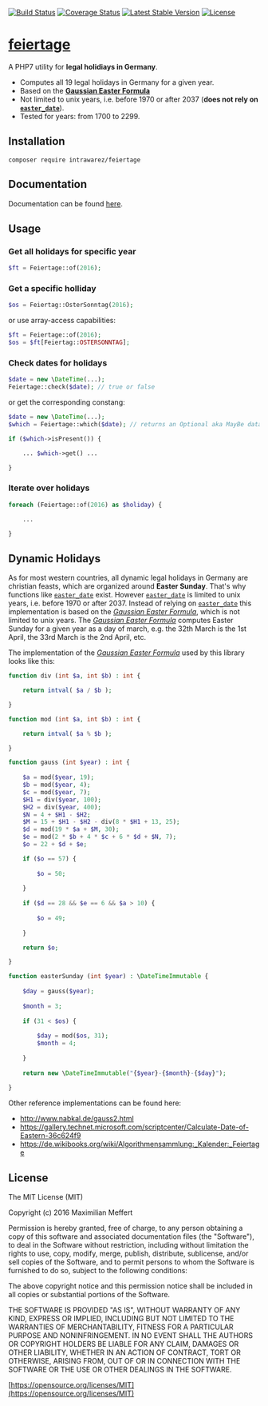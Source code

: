 [![Build Status](https://travis-ci.org/maxmeffert/feiertage.svg?branch=master)](https://travis-ci.org/maxmeffert/feiertage)
[![Coverage Status](https://coveralls.io/repos/github/maxmeffert/feiertage/badge.svg?branch=master)](https://coveralls.io/github/maxmeffert/feiertage?branch=master)
[![Latest Stable Version](https://poser.pugx.org/maxmeffert/feiertage/v/stable)](https://packagist.org/packages/maxmeffert/feiertage)
[![License](https://poser.pugx.org/maxmeffert/feiertage/license)](https://packagist.org/packages/maxmeffert/sabertooth)

# [feiertage](http://intrawarez.github.io/feiertage/)

A PHP7 utility for **legal holidiays in Germany**.

- Computes all 19 legal holidays in Germany for a given year.
- Based on the **[Gaussian Easter Formula](https://de.wikipedia.org/wiki/Gau%C3%9Fsche_Osterformel)**
- Not limited to unix years, i.e. before 1970 or after 2037 (**does not rely on [```easter_date```](http://php.net/manual/en/function.easter-date.php)**).
- Tested for years: from 1700 to 2299.

## Installation

```
composer require intrawarez/feiertage
```

## Documentation

Documentation can be found [here](http://intrawarez.github.io/feiertage/docs/).

## Usage

### Get all holidays for specific year
```php
$ft = Feiertage::of(2016);

```

### Get a specific holliday
```php
$os = Feiertag::OsterSonntag(2016);

```
or use array-access capabilities:
```php
$ft = Feiertage::of(2016);
$os = $ft[Feiertag::OSTERSONNTAG];

```

### Check dates for holidays
```php
$date = new \DateTime(...);
Feiertage::check($date); // true or false
```
or get the corresponding constang:
```php
$date = new \DateTime(...);
$which = Feiertage::which($date); // returns an Optional aka MayBe data structure

if ($which->isPresent()) {

	... $which->get() ...

}

```

### Iterate over holidays
```php
foreach (Feiertage::of(2016) as $holiday) {

	...

}
```

## Dynamic Holidays
As for most western countries, all dynamic legal holidays in Germany are christian feasts, which are organized around **Easter Sunday**.
That's why functions like [```easter_date```](http://php.net/manual/en/function.easter-date.php) exist.
However [```easter_date```](http://php.net/manual/en/function.easter-date.php) is limited to unix years, i.e. before 1970 or after 2037.
Instead of relying on [```easter_date```](http://php.net/manual/en/function.easter-date.php) this implementation is based on the *[Gaussian Easter Formula](https://de.wikipedia.org/wiki/Gau%C3%9Fsche_Osterformel)*, which is not limited to unix years. 
The *[Gaussian Easter Formula](https://de.wikipedia.org/wiki/Gau%C3%9Fsche_Osterformel)* computes Easter Sunday for a given year as a day of march, e.g. the 32th March is the 1st April, the 33rd March is the 2nd April, etc.

The implementation of the *[Gaussian Easter Formula](https://de.wikipedia.org/wiki/Gau%C3%9Fsche_Osterformel)* used by this library looks like this:
```php
function div (int $a, int $b) : int {

	return intval( $a / $b );

}

function mod (int $a, int $b) : int {

	return intval( $a % $b );

}

function gauss (int $year) : int {
	
	$a = mod($year, 19);
	$b = mod($year, 4);
	$c = mod($year, 7);
	$H1 = div($year, 100);
	$H2 = div($year, 400);
	$N = 4 + $H1 - $H2;
	$M = 15 + $H1 - $H2 - div(8 * $H1 + 13, 25);
	$d = mod(19 * $a + $M, 30);
	$e = mod(2 * $b + 4 * $c + 6 * $d + $N, 7);
	$o = 22 + $d + $e;

	if ($o == 57) {
		
		$o = 50;
		
	}
	
	if ($d == 28 && $e == 6 && $a > 10) {
		
		$o = 49;
		
	}

	return $o;

}

function easterSunday (int $year) : \DateTimeImmutable {
		
	$day = gauss($year);
	
	$month = 3;
	
	if (31 < $os) {
	
		$day = mod($os, 31);
		$month = 4;
	
	}
	
	return new \DateTimeImmutable("{$year}-{$month}-{$day}");
	
}
```
Other reference implementations can be found here:
- http://www.nabkal.de/gauss2.html
- https://gallery.technet.microsoft.com/scriptcenter/Calculate-Date-of-Eastern-36c624f9
- https://de.wikibooks.org/wiki/Algorithmensammlung:_Kalender:_Feiertage

## License

The MIT License (MIT)

Copyright (c) 2016 Maximilian Meffert

Permission is hereby granted, free of charge, to any person obtaining a copy of this software and associated documentation files (the "Software"), to deal in the Software without restriction, including without limitation the rights to use, copy, modify, merge, publish, distribute, sublicense, and/or sell copies of the Software, and to permit persons to whom the Software is furnished to do so, subject to the following conditions:

The above copyright notice and this permission notice shall be included in all copies or substantial portions of the Software.

THE SOFTWARE IS PROVIDED "AS IS", WITHOUT WARRANTY OF ANY KIND, EXPRESS OR IMPLIED, INCLUDING BUT NOT LIMITED TO THE WARRANTIES OF MERCHANTABILITY, FITNESS FOR A PARTICULAR PURPOSE AND NONINFRINGEMENT. IN NO EVENT SHALL THE AUTHORS OR COPYRIGHT HOLDERS BE LIABLE FOR ANY CLAIM, DAMAGES OR OTHER LIABILITY, WHETHER IN AN ACTION OF CONTRACT, TORT OR OTHERWISE, ARISING FROM, OUT OF OR IN CONNECTION WITH THE SOFTWARE OR THE USE OR OTHER DEALINGS IN THE SOFTWARE.

[https://opensource.org/licenses/MIT](https://opensource.org/licenses/MIT)
